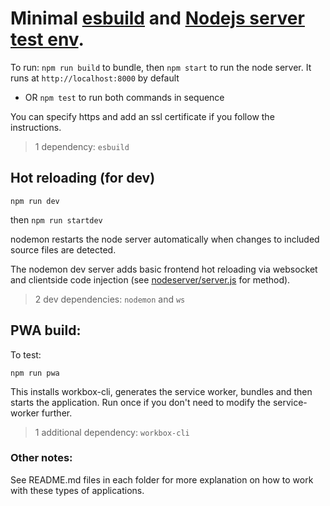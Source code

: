 # Minimal [esbuild](https://esbuild.github.io/getting-started/#your-first-bundle) and [Nodejs server test env](https://developer.mozilla.org/en-US/docs/Learn/Server-side/Node_server_without_framework).

To run: `npm run build` to bundle, then `npm start` to run the node server. It runs at `http://localhost:8000` by default

* OR `npm test` to run both commands in sequence

You can specify https and add an ssl certificate if you follow the instructions.

>1 dependency: `esbuild`

## Hot reloading (for dev)

`npm run dev`

then `npm run startdev` 

nodemon restarts the node server automatically when changes to included source files are detected.

The nodemon dev server adds basic frontend hot reloading via websocket and clientside code injection (see [nodeserver/server.js](https://github.com/moothyknight/esbuild_base/blob/master/node_server/server.js) for method).

> 2 dev dependencies: `nodemon` and `ws`

## PWA build:

To test:

`npm run pwa` 

This installs workbox-cli, generates the service worker, bundles and then starts the application. Run once if you don't need to modify the service-worker further.

> 1 additional dependency: `workbox-cli`

### Other notes:

See README.md files in each folder for more explanation on how to work with these types of applications.
